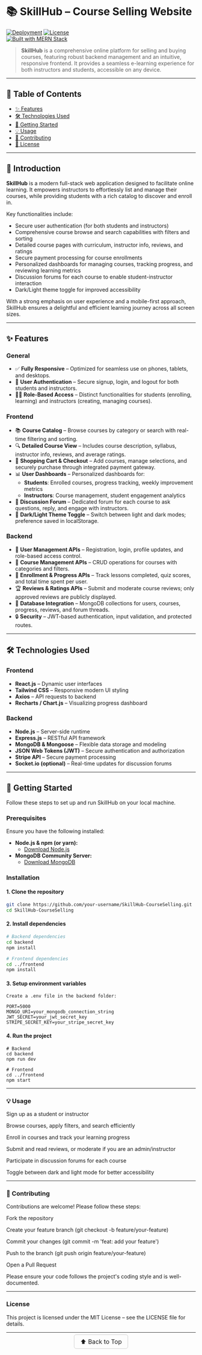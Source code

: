 # 📚 SkillHub – Course Selling Website

[![Deployment](https://img.shields.io/badge/Live-Demo-green)](https://your-skillhub-live-demo-url.vercel.app/) [![License](https://img.shields.io/badge/License-MIT-blue.svg)](LICENSE)  
[![Built with MERN Stack](https://img.shields.io/badge/Built%20with-MERN%20Stack-brightgreen)](https://github.com/your-username/SkillHub-CourseSelling)  

> **SkillHub** is a comprehensive online platform for selling and buying courses, featuring robust backend management and an intuitive, responsive frontend. It provides a seamless e-learning experience for both instructors and students, accessible on any device.

---

## 📑 Table of Contents

- [✨ Features](#-features)  
- [🛠️ Technologies Used](#-technologies-used)  
- [🚀 Getting Started](#-getting-started)  
- [💡 Usage](#-usage)  
- [🤝 Contributing](#-contributing)  
- [📄 License](#-license)  

---

## 📌 Introduction

**SkillHub** is a modern full-stack web application designed to facilitate online learning. It empowers instructors to effortlessly list and manage their courses, while providing students with a rich catalog to discover and enroll in.  

Key functionalities include:

- Secure user authentication (for both students and instructors)  
- Comprehensive course browse and search capabilities with filters and sorting  
- Detailed course pages with curriculum, instructor info, reviews, and ratings  
- Secure payment processing for course enrollments  
- Personalized dashboards for managing courses, tracking progress, and reviewing learning metrics  
- Discussion forums for each course to enable student-instructor interaction  
- Dark/Light theme toggle for improved accessibility  

With a strong emphasis on user experience and a mobile-first approach, SkillHub ensures a delightful and efficient learning journey across all screen sizes.

---

## ✨ Features

### General
- ✅ **Fully Responsive** – Optimized for seamless use on phones, tablets, and desktops.  
- 🔐 **User Authentication** – Secure signup, login, and logout for both students and instructors.  
- 🧑‍🏫 **Role-Based Access** – Distinct functionalities for students (enrolling, learning) and instructors (creating, managing courses).  

### Frontend
- 📚 **Course Catalog** – Browse courses by category or search with real-time filtering and sorting.  
- 🔍 **Detailed Course View** – Includes course description, syllabus, instructor info, reviews, and average ratings.  
- 🛒 **Shopping Cart & Checkout** – Add courses, manage selections, and securely purchase through integrated payment gateway.  
- 📊 **User Dashboards** – Personalized dashboards for:
  - **Students**: Enrolled courses, progress tracking, weekly improvement metrics  
  - **Instructors**: Course management, student engagement analytics  
- 💬 **Discussion Forum** – Dedicated forum for each course to ask questions, reply, and engage with instructors.  
- 🌙 **Dark/Light Theme Toggle** – Switch between light and dark modes; preference saved in localStorage.  

### Backend
- 👤 **User Management APIs** – Registration, login, profile updates, and role-based access control.  
- 📝 **Course Management APIs** – CRUD operations for courses with categories and filters.  
- 🚀 **Enrollment & Progress APIs** – Track lessons completed, quiz scores, and total time spent per user.  
- 🏆 **Reviews & Ratings APIs** – Submit and moderate course reviews; only approved reviews are publicly displayed.  
- 💾 **Database Integration** – MongoDB collections for users, courses, progress, reviews, and forum threads.  
- 🔒 **Security** – JWT-based authentication, input validation, and protected routes.

---

## 🛠️ Technologies Used

### Frontend
- **React.js** – Dynamic user interfaces  
- **Tailwind CSS** – Responsive modern UI styling  
- **Axios** – API requests to backend  
- **Recharts / Chart.js** – Visualizing progress dashboard  

### Backend
- **Node.js** – Server-side runtime  
- **Express.js** – RESTful API framework  
- **MongoDB & Mongoose** – Flexible data storage and modeling  
- **JSON Web Tokens (JWT)** – Secure authentication and authorization  
- **Stripe API** – Secure payment processing  
- **Socket.io (optional)** – Real-time updates for discussion forums  

---

## 🚀 Getting Started

Follow these steps to set up and run SkillHub on your local machine.

### Prerequisites

Ensure you have the following installed:

* **Node.js & npm (or yarn):**  
    * [Download Node.js](https://nodejs.org/en/download/)  
* **MongoDB Community Server:**  
    * [Download MongoDB](https://www.mongodb.com/try/download/community)  

### Installation

#### 1. Clone the repository

```bash
git clone https://github.com/your-username/SkillHub-CourseSelling.git
cd SkillHub-CourseSelling

```

#### 2. Install dependencies

```bash
# Backend dependencies
cd backend
npm install

# Frontend dependencies
cd ../frontend
npm install

```

#### 3. Setup environment variables
```
Create a .env file in the backend folder:

PORT=5000
MONGO_URI=your_mongodb_connection_string
JWT_SECRET=your_jwt_secret_key
STRIPE_SECRET_KEY=your_stripe_secret_key
```

#### 4. Run the project
```
# Backend
cd backend
npm run dev

# Frontend
cd ../frontend
npm start

```

---

### 💡 Usage

Sign up as a student or instructor

Browse courses, apply filters, and search efficiently

Enroll in courses and track your learning progress

Submit and read reviews, or moderate if you are an admin/instructor

Participate in discussion forums for each course

Toggle between dark and light mode for better accessibility

---

### 🤝 Contributing

Contributions are welcome! Please follow these steps:

Fork the repository

Create your feature branch (git checkout -b feature/your-feature)

Commit your changes (git commit -m 'feat: add your feature')

Push to the branch (git push origin feature/your-feature)

Open a Pull Request

Please ensure your code follows the project's coding style and is well-documented.

---

### License

This project is licensed under the MIT License – see the LICENSE file for details.

---

<p align="center"> <a href="#top" style="font-size: 16px; padding: 8px 16px; border: 1px solid #ccc; border-radius: 6px; text-decoration: none;"> ⬆️ Back to Top </a> </p> 
